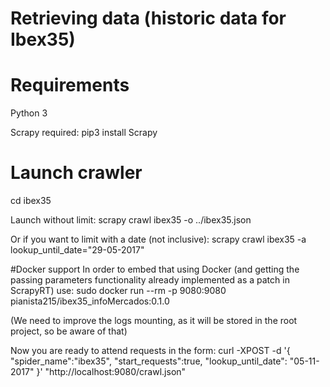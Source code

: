 Retrieving data (historic data for Ibex35)
==========================================================================

# Requirements #

Python 3

Scrapy required:
pip3 install Scrapy

# Launch crawler #
cd ibex35

Launch without limit:
scrapy crawl ibex35 -o ../ibex35.json

Or if you want to limit with a date (not inclusive):
scrapy crawl ibex35 -a lookup_until_date="29-05-2017"

#Docker support
In order to embed that using Docker (and getting the passing parameters functionality already implemented as a patch in ScrapyRT) use:
sudo docker run --rm -p 9080:9080 pianista215/ibex35_infoMercados:0.1.0

(We need to improve the logs mounting, as it will be stored in the root project, so be aware of that)

Now you are ready to attend requests in the form:
curl -XPOST -d '{ "spider_name":"ibex35", "start_requests":true, "lookup_until_date": "05-11-2017" }' "http://localhost:9080/crawl.json"
